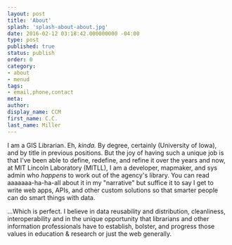 ```yaml
---
layout: post
title: 'About'
splash: 'splash-about-about.jpg'
date: 2016-02-12 03:18:42.000000000 -04:00
type: post
published: true
status: publish
order: 0
category:
- about
- menud
tags:
- email,phone,contact
meta:
author:
display_name: CCM
first_name: C.C.
last_name: Miller
---
```


I am a GIS Librarian. Eh, *kinda.* By degree, certainly (<span class="copy-trigger" data-type="gob" data-id="gD18">University of Iowa</span>), and by title in <span class="copy-trigger" data-type="slug" data-id="cv-positions">previous positions</span>. But the joy of having such a unique job is that I've been able to define, redefine, and refine it over the years and now, at <span class="copy-trigger" data-type="gob" data-id="gD19">MIT Lincoln Laboratory (MITLL)</span>, I am a developer, mapmaker, and sys admin who *happens* to work out of the agency's library. You can read aaaaaaa-ha-ha-all about it in my "<span class="copy-trigger" data-type="slug" data-id="about-cover-letter-gloss">narrative</span>" but suffice it to say I get to write web apps, APIs, and other custom solutions so that smarter people can do smart things with data.

...Which is perfect. I believe in data reusability and distribution, cleanliness, interoperability and in the unique opportunity that librarians and other information professionals have to establish, bolster, and progress those values in education & research or just the web generally.
